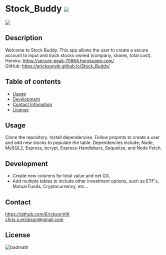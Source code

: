
  # Stock_Buddy ![](https://img.shields.io/github/languages/count/EricksonVIK/Stock_Buddy)

  ![](https://img.shields.io/github/languages/top/EricksonVIK/Stock_Buddy)

  ## Description 
  Welcome to Stock Buddy. This app allows the user to create a secure account to input and track stocks owned (company, shares, total cost).  
  Heroku: https://secure-peak-70864.herokuapp.com/ </br>
  GitHub: https://ericksonvik.github.io/Stock_Buddy/

  ## Table of contents
  - [Usage](#usage)
  - [Development](#development)
  - [Contact Infomation](#contact)
  - [License](#license)

  ## Usage
  Clone the repository. Install dependencies. Follow propmts to create a user and add new stocks to populate the table.
  Dependencies include; Node, MySQL2, Express, bcrypt, Express-Handlebars, Sequelize, and Node Fetch.

  ## Development
  - Create new columns for total value and net G/L
  - Add multiple tables to include other investment options, such as ETF's, Mutual Funds, Cryptocurrency, etc...
  

  ## Contact 
  https://github.com/EricksonVIK </br>
  [chris.s.erickson@gmail.com](mailto:chris.s.erickson@gmail.com) </br>
  

  ## License
  ![badmath](https://img.shields.io/github/license/EricksonVIK/Stock_Buddy)
  

